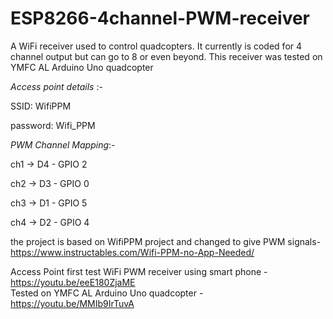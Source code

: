 # ESP8266-4channel-PWM-receiver
A WiFi receiver used to control quadcopters. It currently is coded for 4 channel output but can go to 8 or even beyond. This receiver was tested on YMFC AL Arduino Uno quadcopter

*Access point details* :-

SSID: WifiPPM

password: Wifi_PPM

*PWM Channel Mapping*:-

ch1 -> D4 - GPIO 2

ch2 -> D3 - GPIO 0

ch3 -> D1 - GPIO 5

ch4 -> D2 - GPIO 4

the project is based on WifiPPM project and changed to give PWM signals- https://www.instructables.com/Wifi-PPM-no-App-Needed/

Access Point first test WiFi PWM receiver using smart phone - https://youtu.be/eeE180ZjaME  
Tested on YMFC AL Arduino Uno quadcopter - https://youtu.be/MMIb9IrTuvA
